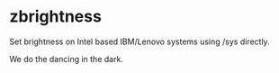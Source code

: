 zbrightness
===========

Set brightness on Intel based IBM/Lenovo systems using /sys directly.

We do the dancing in the dark.
